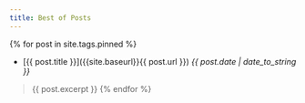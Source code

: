 ```yaml
---
title: Best of Posts
---
```


{% for post in site.tags.pinned %}
* [{{ post.title }}]({{site.baseurl}}{{ post.url }}) *{{ post.date | date_to_string }}*
> {{ post.excerpt }}
{% endfor %}